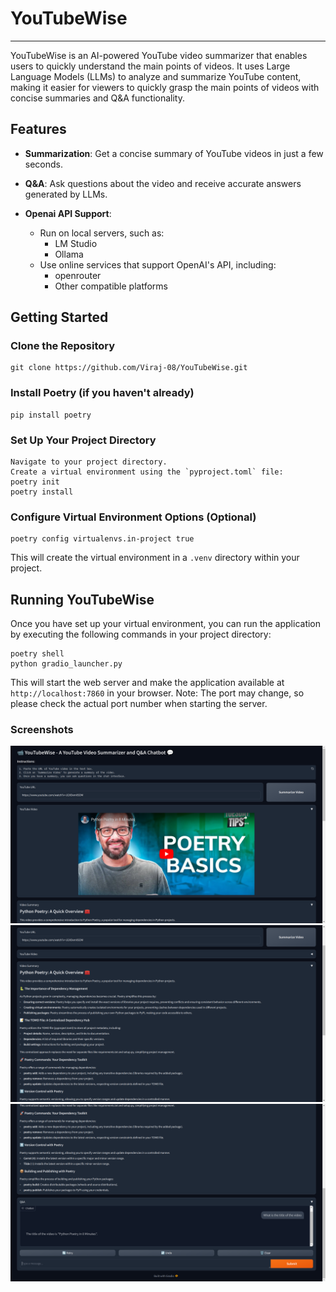 # **YouTubeWise**

---
YouTubeWise is an AI-powered YouTube video summarizer that enables users to quickly understand the main points of videos. It uses Large Language Models (LLMs) to analyze and summarize YouTube content, making it easier for viewers to quickly grasp the main points of videos with concise summaries and Q&amp;A functionality.

## **Features**

* **Summarization**: Get a concise summary of YouTube videos in just a few seconds.

* **Q&A**: Ask questions about the video and receive accurate answers generated by LLMs.
* **Openai API Support**:
    
    * Run on local servers, such as:
    	+ LM Studio
    	+ Ollama
    * Use online services that support OpenAI's API, including:
    	+ openrouter
    	+ Other compatible platforms

**Getting Started**
-------------------

### Clone the Repository

```
git clone https://github.com/Viraj-08/YouTubeWise.git
```

### Install Poetry (if you haven't already)

```
pip install poetry
```

### Set Up Your Project Directory

```
Navigate to your project directory.
Create a virtual environment using the `pyproject.toml` file:
poetry init
poetry install
```

### Configure Virtual Environment Options (Optional)

```
poetry config virtualenvs.in-project true
```

This will create the virtual environment in a `.venv` directory within your project.

**Running YouTubeWise**
----------------------

Once you have set up your virtual environment, you can run the application by executing the following commands in your project directory:

```
poetry shell
python gradio_launcher.py
```

This will start the web server and make the application available at `http://localhost:7860` in your browser.
 Note: The port may change, so please check the actual port number when starting the server.

### Screenshots
![Screenshot](YouTubeWise_Gradio/Screenshots/YouTubeWise-1.png)
![Screenshot](YouTubeWise_Gradio/Screenshots/YouTubeWise-2.png)
![Screenshot](YouTubeWise_Gradio/Screenshots/YouTubeWise-3.png)
